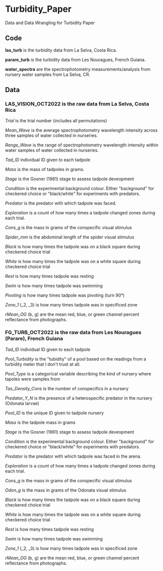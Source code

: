 # Turbidity_Paper
Data and Data Wrangling for Turbidity Paper



## Code ##

**las_turb** is the turbidity data from La Selva, Costa Rica. 

**parare_turb** is the turbidity data from Les Nouragues, French Guiana. 

**water_spectra** are the spectrophotometry measurements/analysis from nursery water samples from La Selva, CR.



## Data ##

### **LAS_VISION_OCT2022 is the raw data from La Selva, Costa Rica** ###

*Trial* is the trial number (includes all permutations)

*Mean_Wave* is the average spectrophotometry wavelength intensity across three samples of water collected in nurseries.

*Range_Wave* is the range of spectrophotometry wavelength intensity within water samples of water collected in nurseries.

*Tad_ID* individual ID given to each tadpole

*Mass* is the mass of tadpoles in grams.

*Stage* is the Gosner (1961) stage to assess tadpole deveopment

*Condition* is the experimental background colour. Either "background" for checkered choice or "black/white" for experiments with predators.

*Predator* is the predator with which tadpole was faced.

*Exploration* is a count of how many times a tadpole changed zones during each trial.

*Cons_g* is the mass in grams of the conspecific visual stimulus

*Spider_mm* is the abdominal length of the spider visual stimulus

*Black* is how many times the tadpole was on a black square during checkered choice trial

*White* is how many times the tadpole was on a white square during checkered choice trial

*Rest* is how many times tadpole was resting

*Swim* is how many times tadpole was swimming

*Pivoting* is how many times tadpole was pivoting (turn 90°)

*Zone_1* (_2, _3) is how many times tadpole was in specificed zone

*rMean_OG* (b, g) are the mean red, blue, or green channel percent reflectance from photographs.

### **FG_TURB_OCT2022 is the raw data from Les Nouragues (Parare), French Guiana** ###

*Tad_ID* individual ID given to each tadpole

*Pool_Turbidity* is the "tubidity" of a pool based on the readings from a turbidity meter that I don't trust at all.

*Pool_Type* is a categorical variable describing the kind of nursery where tapoles were samples from 

*Tas_Density_Cons* is the number of conspecifics in a nursery

*Predator_Y_N* is the presence of a heterospecific predator in the nursery (Odonata larvae)

*Pool_ID* is the unique ID given to tadpole nursery

*Mass* is the tadpole mass in grams

*Stage* is the Gosner (1961) stage to assess tadpole deveopment

*Condition* is the experimental background colour. Either "background" for checkered choice or "black/white" for experiments with predators.

*Predator* is the predator with which tadpole was faced in the arena.

*Exploration* is a count of how many times a tadpole changed zones during each trial.

*Cons_g* is the mass in grams of the conspecific visual stimulus

*Odon_g* is the mass in grams of the Odonata visual stimulus

*Black* is how many times the tadpole was on a black square during checkered choice trial

*White* is how many times the tadpole was on a white square during checkered choice trial

*Rest* is how many times tadpole was resting

*Swim* is how many times tadpole was swimming

*Zone_1* (_2, _3) is how many times tadpole was in specificed zone

*rMean_OG* (b, g) are the mean red, blue, or green channel percent reflectance from photographs.





